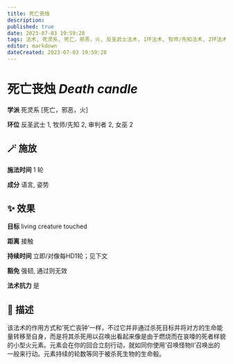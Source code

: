 ```yaml
---
title: 死亡丧烛
description: 
published: true
date: 2023-07-03 19:59:28
tags: 法术, 死灵系, 死亡，邪恶，火, 反圣武士法术, 1环法术, 牧师/先知法术, 2环法术, 审判者法术, 女巫法术
editor: markdown
dateCreated: 2023-07-03 19:59:28
---
```


# **死亡丧烛** *Death candle*

**学派** 死灵系 \[死亡，邪恶，火\] 

**环位** 反圣武士 1, 牧师/先知 2, 审判者 2, 女巫 2

## 🪄 施放

**施法时间** 1 轮

**成分** 语言, 姿势

## ✨ 效果 

**目标** living creature touched 

**距离** 接触  

**持续时间** 立即/对像每HD1轮；见下文 

**豁免** 强韧, 通过则无效

**法术抗力** 是

## 📖 描述

该法术的作用方式和‘死亡丧钟’一样，不过它并非通过杀死目标并将对方的生命能量转移至自身，而是将其杀死用以召唤出看起来像是由于燃烧而在哀嚎的死者样貌的小型火元素。元素会在你的回合立刻行动，就如同你使用‘召唤怪物II’召唤出的一般来行动。元素持续的轮数等同于被杀死生物的生命骰。
    